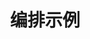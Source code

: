 ---
weight: 440
title: "编排示例"
description: "介绍 FastGPT 的高级编排实践案例"
icon: "list"
draft: false
images: []
---